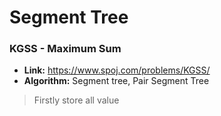 # Segment Tree

### KGSS - Maximum Sum
- **Link:** https://www.spoj.com/problems/KGSS/
- **Algorithm:** Segment tree, Pair Segment Tree
 
> Firstly store all value
